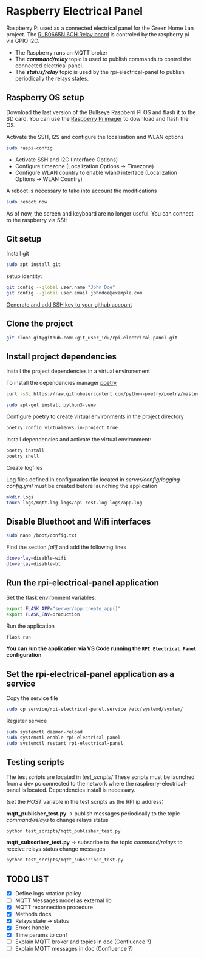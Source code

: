 # Raspberry Electrical Panel

Raspberry Pi used as a connected electrical panel for the Green Home Lan project.
The [RLB0665N 6CH Relay board](http://osaelectronics.com/get/raspberry/automation/RLB0665N/RLB0665N_datasheet.pdf) is controled by the raspberry pi via GPIO I2C.

* The Raspberry runs an MQTT broker
* The ***command/relay*** topic is used to publish commands to control the connected electrical panel.
* The ***status/relay*** topic is used by the rpi-electrical-panel to publish periodically the relays states.

## **Raspberry OS setup**

Download the last version of the Bullseye Raspberri PI OS and flash it to the SD card.
You can use the [Raspberry Pi imager](https://www.raspberrypi.com/software/) to download and flash the OS.

Activate the SSH, I2S and configure the localisation and WLAN options

```bash
sudo raspi-config
```

* Activate SSH and I2C (Interface Options)
* Configure timezone (Localization Options -> Timezone)
* Configure WLAN country to enable wlan0 interface (Localization Options -> WLAN Country)

A reboot is necessary to take into account the modifications

```bash
sudo reboot now
```

As of now, the screen and keyboard are no longer useful. You can connect to the raspberry via SSH

## Git setup ##
Install git
```bash
sudo apt install git
```
setup identity:
```bash
git config --global user.name "John Doe"
git config --global user.email johndoe@example.com
```
[Generate and add SSH key to your github account](https://docs.github.com/es/authentication/connecting-to-github-with-ssh/generating-a-new-ssh-key-and-adding-it-to-the-ssh-agent)

## Clone the project ##
```bash
git clone git@github.com:<git_user_id>/rpi-electrical-panel.git
```

## Install project dependencies ##

Install the project dependencies in a virtual environement

To install the dependencies manager [poetry](https://python-poetry.org/)

```bash
curl -sSL https://raw.githubusercontent.com/python-poetry/poetry/master/install-poetry.py | python -
```

```bash
sudo apt-get install python3-venv
```

Configure poetry to create virtual environments in the project directory

```bash
poetry config virtualenvs.in-project true
```

Install dependencies and activate the virtual environment:

```bash
poetry install
poetry shell
```

Create logfiles

Log files defined in configuration file located in *server/config/logging-config.yml* must be created before launching the application

```bash
mkdir logs
touch logs/mqtt.log logs/api-rest.log logs/app.log
```

## **Disable Bluethoot and Wifi interfaces**
```bash
sudo nano /boot/config.txt
```

Find the section *[all]* and add the following lines
```bash
dtoverlay=disable-wifi
dtoverlay=disable-bt
```

## **Run the rpi-electrical-panel application**

Set the flask environment variables:

```bash
export FLASK_APP="server/app:create_app()"
export FLASK_ENV=production
```
Run the application

```bash
flask run
```

**You can run the application via VS Code running the `RPI Electrical Panel` configuration**

## **Set the rpi-electrical-panel application as a service**

Copy the service file
```bash
sudo cp service/rpi-electrical-panel.service /etc/systemd/system/
```

Register service
```bash
sudo systemctl daemon-reload
sudo systemctl enable rpi-electrical-panel
sudo systemctl restart rpi-electrical-panel
```

## **Testing scripts**

The test scripts are located in *test_scripts/*
These scripts must be launched from a dev pc connected to the network where the raspberry-electrical-panel is located. Dependencies install is necessary.

(set the *HOST* variable in the test scripts as the RPI ip address)

**mqtt_publisher_test.py** -> publish messages periodically to the topic *command/relays* to change relays status

```bash
python test_scripts/mqtt_publisher_test.py
```

**mqtt_subscriber_test.py** -> subscribe to the topic *command/relays* to receive relays status change messages

```bash
python test_scripts/mqtt_subscriber_test.py

```

## TODO LIST

* [X] Define logs rotation policy
* [ ] MQTT Messages model as external lib
* [X] MQTT reconnection procedure
* [X] Methods docs
* [X] Relays state -> status
* [X] Errors handle
* [X] Time params to conf
* [ ] Explain MQTT broker and topics in doc (Confluence ?)
* [ ] Explain MQTT messages in doc (Confluence ?)

